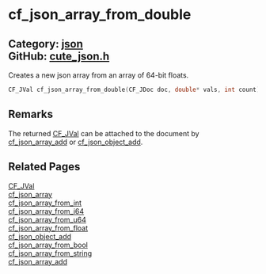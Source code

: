 [](../header.md ':include')

# cf_json_array_from_double

Category: [json](/api_reference?id=json)  
GitHub: [cute_json.h](https://github.com/RandyGaul/cute_framework/blob/master/include/cute_json.h)  
---

Creates a new json array from an array of 64-bit floats.

```cpp
CF_JVal cf_json_array_from_double(CF_JDoc doc, double* vals, int count);
```

## Remarks

The returned [CF_JVal](/json/cf_jval.md) can be attached to the document by [cf_json_array_add](/json/cf_json_array_add.md) or [cf_json_object_add](/json/cf_json_object_add.md).

## Related Pages

[CF_JVal](/json/cf_jval.md)  
[cf_json_array](/json/cf_json_array.md)  
[cf_json_array_from_int](/json/cf_json_array_from_int.md)  
[cf_json_array_from_i64](/json/cf_json_array_from_i64.md)  
[cf_json_array_from_u64](/json/cf_json_array_from_u64.md)  
[cf_json_array_from_float](/json/cf_json_array_from_float.md)  
[cf_json_object_add](/json/cf_json_object_add.md)  
[cf_json_array_from_bool](/json/cf_json_array_from_bool.md)  
[cf_json_array_from_string](/json/cf_json_array_from_string.md)  
[cf_json_array_add](/json/cf_json_array_add.md)  
